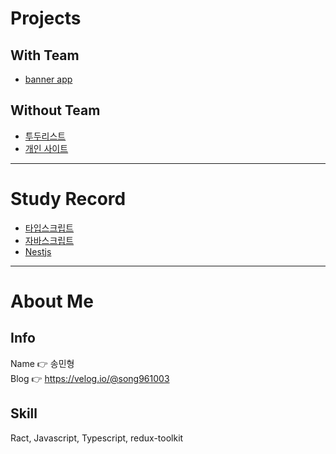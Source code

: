 # Projects
## With Team
- [banner app](https://github.com/preCrew/banner_create_app)

## Without Team
- [투두리스트](https://github.com/Doosies/todoList-page/)
- [개인 사이트](https://github.com/Doosies/portfolio/)
---

# Study Record
- [타입스크립트](https://github.com/Doosies/StudyRecord/tree/master/TypescriptBasic)
- [자바스크립트](https://github.com/Doosies/StudyRecord/tree/master/JavscriptCore)
- [Nestjs](https://github.com/Doosies/StudyRecord/tree/master/Nest)

---

# About Me
## Info
Name 👉 송민형  
Blog 👉 https://velog.io/@song961003  

## Skill
Ract, Javascript, Typescript, redux-toolkit
